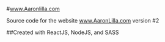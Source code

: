 #www.Aaronlilla.com

Source code for the website www.AaronLilla.com version #2

##Created with ReactJS, NodeJS, and SASS